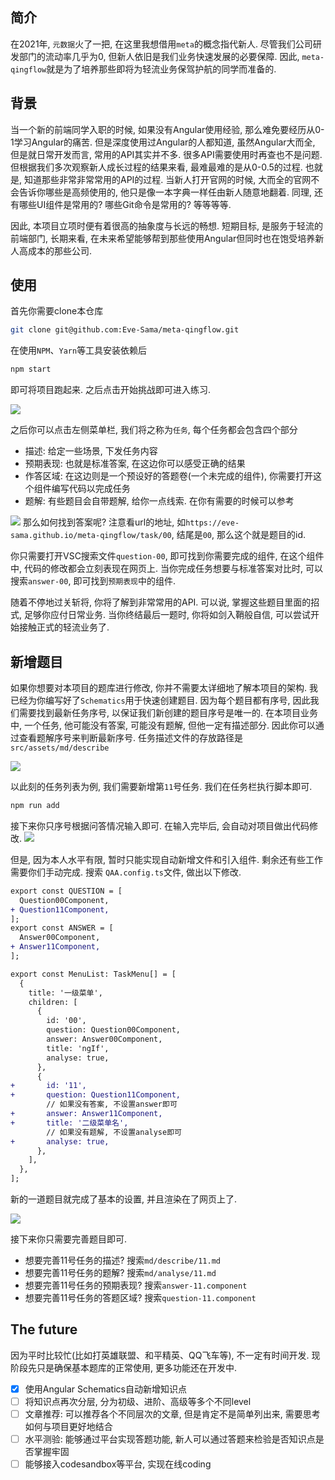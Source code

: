 ## 简介

在2021年, `元数据`火了一把, 在这里我想借用`meta`的概念指代新人. 尽管我们公司研发部门的流动率几乎为0, 但新人依旧是我们业务快速发展的必要保障. 因此, `meta-qingflow`就是为了培养那些即将为轻流业务保驾护航的同学而准备的.

## 背景

当一个新的前端同学入职的时候, 如果没有Angular使用经验, 那么难免要经历从0-1学习Angular的痛苦. 但是深度使用过Angular的人都知道, 虽然Angular大而全, 但是就日常开发而言, 常用的API其实并不多. 很多API需要使用时再查也不是问题. 但根据我们多次观察新人成长过程的结果来看, 最难最难的是从0-0.5的过程. 也就是, 知道那些非常非常常用的API的过程. 当新人打开官网的时候, 大而全的官网不会告诉你哪些是高频使用的, 他只是像一本字典一样任由新人随意地翻着. 同理, 还有哪些UI组件是常用的? 哪些Git命令是常用的? 等等等等.

因此, 本项目立项时便有着很高的抽象度与长远的畅想. 短期目标, 是服务于轻流的前端部门, 长期来看, 在未来希望能够帮到那些使用Angular但同时也在饱受培养新人高成本的那些公司.

## 使用

首先你需要clone本仓库

```bash
git clone git@github.com:Eve-Sama/meta-qingflow.git
```
在使用`NPM`、`Yarn`等工具安装依赖后
```bash
npm start
```
即可将项目跑起来. 之后点击开始挑战即可进入练习.

![][首页]

之后你可以点击左侧菜单栏, 我们将之称为`任务`, 每个任务都会包含四个部分
 - 描述: 给定一些场景, 下发任务内容
 - 预期表现: 也就是标准答案, 在这边你可以感受正确的结果
 - 作答区域: 在这边则是一个预设好的答题卷(一个未完成的组件), 你需要打开这个组件编写代码以完成任务
 - 题解: 有些题目会自带题解, 给你一点线索. 在你有需要的时候可以参考

![][做题]
那么如何找到答案呢? 注意看url的地址, 如`https://eve-sama.github.io/meta-qingflow/task/00`, 结尾是`00`, 那么这个就是题目的id.

你只需要打开VSC搜索文件`question-00`, 即可找到你需要完成的组件, 在这个组件中, 代码的修改都会立刻表现在网页上. 当你完成任务想要与标准答案对比时, 可以搜索`answer-00`, 即可找到`预期表现`中的组件. 

随着不停地过关斩将, 你将了解到非常常用的API. 可以说, 掌握这些题目里面的招式, 足够你应付日常业务. 当你终结最后一题时, 你将如剑入鞘般自信, 可以尝试开始接触正式的轻流业务了.

## 新增题目

如果你想要对本项目的题库进行修改, 你并不需要太详细地了解本项目的架构. 我已经为你编写好了`Schematics`用于快速创建题目. 因为每个题目都有序号, 因此我们需要找到最新任务序号, 以保证我们新创建的题目序号是唯一的. 在本项目业务中, 一个任务, 他可能没有答案, 可能没有题解, 但他一定有描述部分. 因此你可以通过查看题解序号来判断最新序号. 任务描述文件的存放路径是`src/assets/md/describe`

![][描述]

以此刻的任务列表为例, 我们需要新增第`11`号任务. 我们在任务栏执行脚本即可.
```bash
npm run add
```

接下来你只序号根据问答情况输入即可. 在输入完毕后, 会自动对项目做出代码修改. 
![][npm run add]

但是, 因为本人水平有限, 暂时只能实现自动新增文件和引入组件. 剩余还有些工作需要你们手动完成. 搜索
`QAA.config.ts`文件, 做出以下修改.

```diff
export const QUESTION = [
  Question00Component,
+ Question11Component,
];
export const ANSWER = [
  Answer00Component,
+ Answer11Component,
];

export const MenuList: TaskMenu[] = [
  {
    title: '一级菜单',
    children: [
      {
        id: '00',
        question: Question00Component,
        answer: Answer00Component,
        title: 'ngIf',
        analyse: true,
      },
      {
+       id: '11',
+       question: Question11Component,
        // 如果没有答案, 不设置answer即可
+       answer: Answer11Component,
+       title: '二级菜单名',
        // 如果没有题解, 不设置analyse即可
+       analyse: true,
      },
    ],
  },
];
```

新的一道题目就完成了基本的设置, 并且渲染在了网页上了. 

![][添加11号题的demo]

接下来你只需要完善题目即可.

 - 想要完善11号任务的描述? 搜索`md/describe/11.md`
 - 想要完善11号任务的题解? 搜索`md/analyse/11.md`
 - 想要完善11号任务的预期表现? 搜索`answer-11.component`
 - 想要完善11号任务的答题区域? 搜索`question-11.component`

## The future

因为平时比较忙(比如打英雄联盟、和平精英、QQ飞车等), 不一定有时间开发. 现阶段先只是确保基本题库的正常使用, 更多功能还在开发中.

- [x] 使用Angular Schematics自动新增知识点
- [ ] 将知识点再次分层, 分为初级、进阶、高级等多个不同level
- [ ] 文章推荐: 可以推荐各个不同层次的文章, 但是肯定不是简单列出来, 需要思考如何与项目更好地结合
- [ ] 水平测验: 能够通过平台实现答题功能, 新人可以通过答题来检验是否知识点是否掌握牢固
- [ ] 能够接入codesandbox等平台, 实现在线coding

[首页]:https://file.qingflow.com/uploads/file/b49395ce-d31e-42a8-bccc-6f0b774fb106.png
[做题]:https://file.qingflow.com/uploads/file/8373b7e6-4221-48b8-81f3-a4c24e0f4406.png
[描述]:https://file.qingflow.com/uploads/file/d4f5138b-7fae-4dc5-a782-84499bdd34da.png
[npm run add]:https://file.qingflow.com/uploads/file/51cf7aff-3b31-4651-bc07-697d61dd974d.png
[添加11号题的demo]:https://file.qingflow.com/uploads/file/9a698333-72e2-4537-a1e3-13295dea4a5b.png
